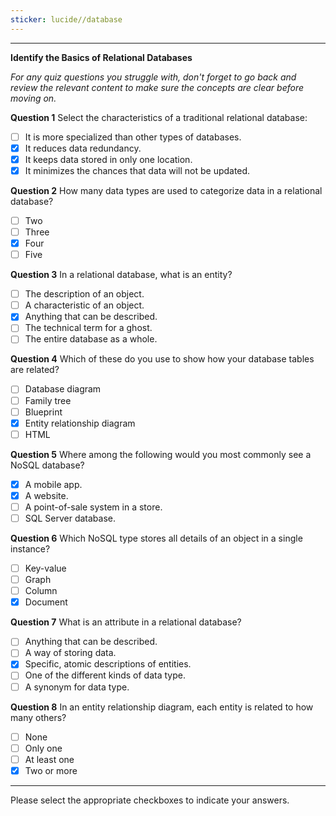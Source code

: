 ```yaml
---
sticker: lucide//database
---
```



---

**Identify the Basics of Relational Databases**

*For any quiz questions you struggle with, don't forget to go back and review the relevant content to make sure the concepts are clear before moving on.*

**Question 1**
Select the characteristics of a traditional relational database:

- [ ] It is more specialized than other types of databases.
- [x] It reduces data redundancy.
- [x] It keeps data stored in only one location.
- [x] It minimizes the chances that data will not be updated.

**Question 2**
How many data types are used to categorize data in a relational database?

- [ ] Two
- [ ] Three
- [x] Four
- [ ] Five

**Question 3**
In a relational database, what is an entity?

- [ ] The description of an object.
- [ ] A characteristic of an object.
- [x] Anything that can be described.
- [ ] The technical term for a ghost.
- [ ] The entire database as a whole.

**Question 4**
Which of these do you use to show how your database tables are related?

- [ ] Database diagram
- [ ] Family tree
- [ ] Blueprint
- [x] Entity relationship diagram
- [ ] HTML

**Question 5**
Where among the following would you most commonly see a NoSQL database?

- [x] A mobile app.
- [x] A website.
- [ ] A point-of-sale system in a store.
- [ ] SQL Server database.

**Question 6**
Which NoSQL type stores all details of an object in a single instance?

- [ ] Key-value
- [ ] Graph
- [ ] Column
- [x] Document

**Question 7**
What is an attribute in a relational database?

- [ ] Anything that can be described.
- [ ] A way of storing data.
- [x] Specific, atomic descriptions of entities.
- [ ] One of the different kinds of data type.
- [ ] A synonym for data type.

**Question 8**
In an entity relationship diagram, each entity is related to how many others?

- [ ] None
- [ ] Only one
- [ ] At least one
- [x] Two or more

---

Please select the appropriate checkboxes to indicate your answers.